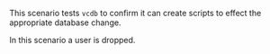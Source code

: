 This scenario tests `vcdb` to confirm it can create scripts to effect the appropriate database change.

In this scenario a user is dropped.